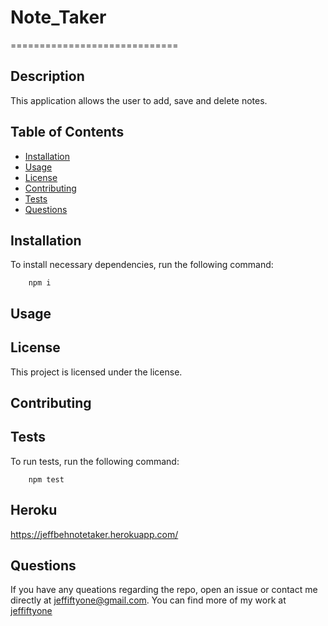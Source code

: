 # Note_Taker
=============================

## Description
This application allows the user to add, save and delete notes.

## Table of Contents
* [Installation](#installation)
* [Usage](#usage)
* [License](#license)
* [Contributing](#contributing)
* [Tests](#tests)
* [Questions](#questions)

## Installation
To install necessary dependencies, run the following command:
        
        npm i

## Usage


## License
This project is licensed under the  license.

## Contributing 


## Tests
To run tests, run the following command:

        npm test

## Heroku
https://jeffbehnotetaker.herokuapp.com/

## Questions
If you have any queations regarding the repo, open an issue or contact me directly at [jeffiftyone@gmail.com](mailto:jeffiftyone@gmail.com).
You can find more of my work at [jeffiftyone](https://github.com/jeffiftyone)
